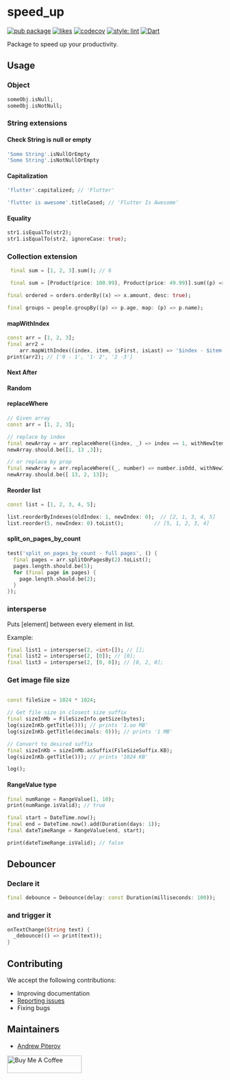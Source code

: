 # speed_up

[![pub package](https://img.shields.io/pub/v/speed_up.svg?label=speed_up&color=blue)](https://pub.dev/packages/speed_up)
[![likes](https://badges.bar/speed_up/likes)](https://pub.dev/packages/speed_up/score)
[![codecov](https://codecov.io/gh/AndrewPiterov/speed_up/branch/main/graph/badge.svg?token=VM9LTJXGQS)](https://codecov.io/gh/AndrewPiterov/speed_up)
[![style: lint](https://img.shields.io/badge/style-lint-4BC0F5.svg)](https://pub.dev/packages/lint)
[![Dart](https://github.com/AndrewPiterov/speed_up/actions/workflows/dart.yml/badge.svg)](https://github.com/AndrewPiterov/speed_up/actions/workflows/dart.yml)

Package to speed up your productivity.

## Usage

### Object

```dart
someObj.isNull;
someObj.isNotNull;
```

### String extensions

#### Check String is null or empty

```dart
'Some String'.isNullOrEmpty
'Some String'.isNotNullOrEmpty
```

#### Capitalization

```dart
'flutter'.capitalized; // 'Flutter'

'flutter is awesome'.titleCased; // 'Flutter Is Awesome'
```

#### Equality

```dart
str1.isEqualTo(str2);
str1.isEqualTo(str2, ignoreCase: true);
```

### Collection extension

```dart
 final sum = [1, 2, 3].sum(); // 6

 final sum = [Product(price: 100.99), Product(price: 49.99)].sum((p) => p.price);
```

```dart
final ordered = orders.orderBy((x) => x.amount, desc: true);
```

```dart
final groups = people.groupBy((p) => p.age, map: (p) => p.name);
```

#### mapWithIndex

```dart
const arr = [1, 2, 3];
final arr2 =
    arr.mapWithIndex((index, item, isFirst, isLast) => '$index - $item');
print(arr2); // ['0 - 1', '1- 2', '2 -3']
```

#### Next After

#### Random

#### replaceWhere

```dart
// Given array
const arr = [1, 2, 3];

// replace by index
final newArray = arr.replaceWhere((index, _) => index == 1, withNewItem: 13);
newArray.should.be([1, 13 ,3]);

// or replace by prop
final newArray = arr.replaceWhere((_, number) => number.isOdd, withNewItem: 13);
newArray.should.be([ 13, 2, 13]);
```

#### Reorder list

```dart
const list = [1, 2, 3, 4, 5];

list.reorderByIndexes(oldIndex: 1, newIndex: 0);  // [2, 1, 3, 4, 5]
list.reorder(5, newIndex: 0).toList();          // [5, 1, 2, 3, 4]
```

#### split_on_pages_by_count

```dart
test('split_on_pages_by_count - full pages', () {
  final pages = arr.splitOnPagesBy(2).toList();
  pages.length.should.be(5);
  for (final page in pages) {
    page.length.should.be(2);
  }
});
```

### intersperse

Puts [element] between every element in list.

Example:

```dart
final list1 = intersperse(2, <int>[]); // [];
final list2 = intersperse(2, [0]); // [0];
final list3 = intersperse(2, [0, 0]); // [0, 2, 0];
```

### Get image file size

```dart

const fileSize = 1024 * 1024;

// Get file size in closest size suffix
final sizeInMb = FileSizeInfo.getSize(bytes);
log(sizeInKb.getTitle())); // prints '1.oo MB'
log(sizeInKb.getTitle(decimals: 0))); // prints '1 MB'

// Convert to desired suffix
final sizeInKb = sizeInMb.asSuffix(FileSizeSuffix.KB);
log(sizeInKb.getTitle())); // prints '1024 KB'

log();

```

#### RangeValue type

```dart
final numRange = RangeValue(1, 10);
print(numRange.isValid); // true

final start = DateTime.now();
final end = DateTime.now().add(Duration(days: 1));
final dateTimeRange = RangeValue(end, start);

print(dateTimeRange.isValid); // false
```

## Debouncer

### Declare it

```dart
final debounce = Debounce(delay: const Duration(milliseconds: 100));
```

### and trigger it

```dart
onTextChange(String text) {
  _debounce(() => print(text));
}
```

## Contributing

We accept the following contributions:

* Improving documentation
* [Reporting issues](https://github.com/AndrewPiterov/speed_up/issues/new)
* Fixing bugs

## Maintainers

* [Andrew Piterov](mailto:contact@andrewpiterov.com?subject=[GitHub]%20Source%20Dart%20speed_up)

<a href="https://www.buymeacoffee.com/devcraft.ninja" target="_blank"><img src="https://cdn.buymeacoffee.com/buttons/default-orange.png" alt="Buy Me A Coffee" height="41" width="174"></a>
